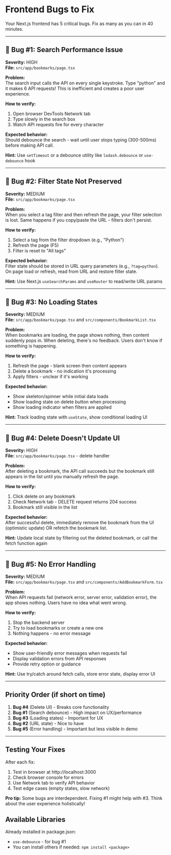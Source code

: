 # Frontend Bugs to Fix

Your Next.js frontend has 5 critical bugs. Fix as many as you can in 40 minutes.

---

## 🐛 Bug #1: Search Performance Issue

**Severity:** HIGH  
**File:** `src/app/bookmarks/page.tsx`

**Problem:**  
The search input calls the API on every single keystroke. Type "python" and it makes 6 API requests! This is inefficient and creates a poor user experience.

**How to verify:**
1. Open browser DevTools Network tab
2. Type slowly in the search box
3. Watch API requests fire for every character

**Expected behavior:**  
Should debounce the search - wait until user stops typing (300-500ms) before making API call.

**Hint:** Use `setTimeout` or a debounce utility like `lodash.debounce` or `use-debounce` hook

---

## 🐛 Bug #2: Filter State Not Preserved

**Severity:** MEDIUM  
**File:** `src/app/bookmarks/page.tsx`

**Problem:**  
When you select a tag filter and then refresh the page, your filter selection is lost. Same happens if you copy/paste the URL - filters don't persist.

**How to verify:**
1. Select a tag from the filter dropdown (e.g., "Python")
2. Refresh the page (F5)
3. Filter is reset to "All tags"

**Expected behavior:**  
Filter state should be stored in URL query parameters (e.g., `?tag=python`). On page load or refresh, read from URL and restore filter state.

**Hint:** Use Next.js `useSearchParams` and `useRouter` to read/write URL params

---

## 🐛 Bug #3: No Loading States

**Severity:** MEDIUM  
**File:** `src/app/bookmarks/page.tsx` and `src/components/BookmarkList.tsx`

**Problem:**  
When bookmarks are loading, the page shows nothing, then content suddenly pops in. When deleting, there's no feedback. Users don't know if something is happening.

**How to verify:**
1. Refresh the page - blank screen then content appears
2. Delete a bookmark - no indication it's processing
3. Apply filters - unclear if it's working

**Expected behavior:**  
- Show skeleton/spinner while initial data loads
- Show loading state on delete button when processing
- Show loading indicator when filters are applied

**Hint:** Track loading state with `useState`, show conditional loading UI

---

## 🐛 Bug #4: Delete Doesn't Update UI

**Severity:** HIGH  
**File:** `src/app/bookmarks/page.tsx` - delete handler

**Problem:**  
After deleting a bookmark, the API call succeeds but the bookmark still appears in the list until you manually refresh the page.

**How to verify:**
1. Click delete on any bookmark
2. Check Network tab - DELETE request returns 204 success
3. Bookmark still visible in the list

**Expected behavior:**  
After successful delete, immediately remove the bookmark from the UI (optimistic update) OR refetch the bookmark list.

**Hint:** Update local state by filtering out the deleted bookmark, or call the fetch function again

---

## 🐛 Bug #5: No Error Handling

**Severity:** MEDIUM  
**File:** `src/app/bookmarks/page.tsx` and `src/components/AddBookmarkForm.tsx`

**Problem:**  
When API requests fail (network error, server error, validation error), the app shows nothing. Users have no idea what went wrong.

**How to verify:**
1. Stop the backend server
2. Try to load bookmarks or create a new one
3. Nothing happens - no error message

**Expected behavior:**  
- Show user-friendly error messages when requests fail
- Display validation errors from API responses
- Provide retry option or guidance

**Hint:** Use try/catch around fetch calls, store error state, display error UI

---

## Priority Order (if short on time)

1. **Bug #4** (Delete UI) - Breaks core functionality
2. **Bug #1** (Search debounce) - High impact on UX/performance
3. **Bug #3** (Loading states) - Important for UX
4. **Bug #2** (URL state) - Nice to have
5. **Bug #5** (Error handling) - Important but less visible in demo

---

## Testing Your Fixes

After each fix:
1. Test in browser at http://localhost:3000
2. Check browser console for errors
3. Use Network tab to verify API behavior
4. Test edge cases (empty states, slow network)

**Pro tip:** Some bugs are interdependent. Fixing #1 might help with #3. Think about the user experience holistically!

## Available Libraries

Already installed in package.json:
- `use-debounce` - for bug #1
- You can install others if needed: `npm install <package>`
